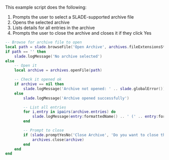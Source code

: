 
This example script does the following:

1. Prompts the user to select a SLADE-supported archive file
1. Opens the selected archive
1. Lists details for all entries in the archive
1. Prompts the user to close the archive and closes it if they click Yes

```lua
-- Browse for archive file to open
local path = slade.browseFile('Open Archive', archives.fileExtensionsString(), '')
if path == '' then
    slade.logMessage('No archive selected')
else
    -- Open it
    local archive = archives.openFile(path)

    -- Check it opened ok
    if archive == nil then
        slade.logMessage('Archive not opened: ' .. slade.globalError())
    else
        slade.logMessage('Archive opened successfully')

        -- List all entries
        for i,entry in ipairs(archive.entries) do
            slade.logMessage(entry:formattedName() .. ' (' .. entry:formattedSize() .. ', ' .. entry.type.name .. ')')
        end

        -- Prompt to close
        if (slade.promptYesNo('Close Archive', 'Do you want to close the archive now?')) then
            archives.close(archive)
        end
    end
end
```
